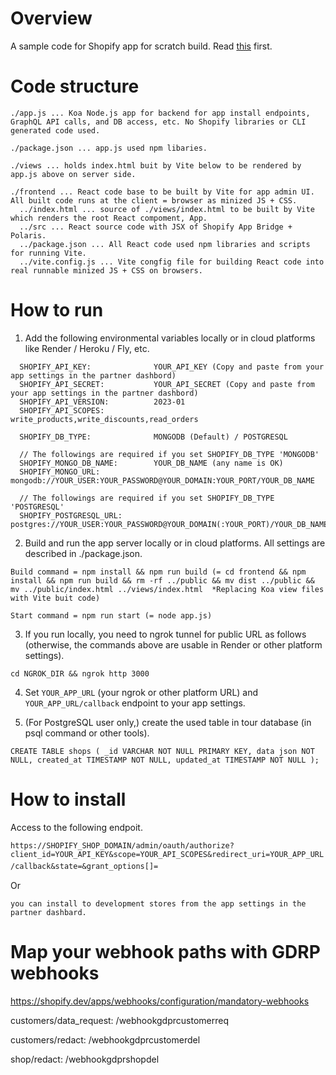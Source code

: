 # Overview
A sample code for Shopify app for scratch build. Read [this](https://shopify.dev/apps/auth/oauth/getting-started) first.


# Code structure

```
./app.js ... Koa Node.js app for backend for app install endpoints, GraphQL API calls, and DB access, etc. No Shopify libraries or CLI generated code used.

./package.json ... app.js used npm libaries.

./views ... holds index.html buit by Vite below to be rendered by app.js above on server side.

./frontend ... React code base to be built by Vite for app admin UI. All built code runs at the client = browser as minized JS + CSS.
  ../index.html ... source of ./views/index.html to be built by Vite which renders the root React compoment, App.
  ../src ... React source code with JSX of Shopify App Bridge + Polaris.
  ../package.json ... All React code used npm libraries and scripts for running Vite.
  ../vite.config.js ... Vite congfig file for building React code into real runnable minized JS + CSS on browsers.
```

# How to run

1. Add the following environmental variables locally or in cloud platforms like Render / Heroku / Fly, etc.

```
  SHOPIFY_API_KEY:              YOUR_API_KEY (Copy and paste from your app settings in the partner dashbord)
  SHOPIFY_API_SECRET:           YOUR_API_SECRET (Copy and paste from your app settings in the partner dashbord)
  SHOPIFY_API_VERSION:          2023-01
  SHOPIFY_API_SCOPES:           write_products,write_discounts,read_orders

  SHOPIFY_DB_TYPE:              MONGODB (Default) / POSTGRESQL

  // The followings are required if you set SHOPIFY_DB_TYPE 'MONGODB'
  SHOPIFY_MONGO_DB_NAME:        YOUR_DB_NAME (any name is OK)
  SHOPIFY_MONGO_URL:            mongodb://YOUR_USER:YOUR_PASSWORD@YOUR_DOMAIN:YOUR_PORT/YOUR_DB_NAME

  // The followings are required if you set SHOPIFY_DB_TYPE 'POSTGRESQL'
  SHOPIFY_POSTGRESQL_URL:       postgres://YOUR_USER:YOUR_PASSWORD@YOUR_DOMAIN(:YOUR_PORT)/YOUR_DB_NAME
```

2. Build and run the app server locally or in cloud platforms. All settings are described in ./package.json.

```
Build command = npm install && npm run build (= cd frontend && npm install && npm run build && rm -rf ../public && mv dist ../public && mv ../public/index.html ../views/index.html  *Replacing Koa view files with Vite buit code)

Start command = npm run start (= node app.js)
```

3. If you run locally, you need to ngrok tunnel for public URL as follows (otherwise, the commands above are usable in Render or other platform settings).

```
cd NGROK_DIR && ngrok http 3000
```

4. Set `YOUR_APP_URL` (your ngrok or other platform URL) and `YOUR_APP_URL/callback` endpoint to your app settings.

5. (For PostgreSQL user only,) create the used table in tour database (in psql command or other tools).

```
CREATE TABLE shops ( _id VARCHAR NOT NULL PRIMARY KEY, data json NOT NULL, created_at TIMESTAMP NOT NULL, updated_at TIMESTAMP NOT NULL );
```

# How to install

Access to the following endpoit.

`https://SHOPIFY_SHOP_DOMAIN/admin/oauth/authorize?client_id=YOUR_API_KEY&scope=YOUR_API_SCOPES&redirect_uri=YOUR_APP_URL/callback&state=&grant_options[]=`　

Or 

`you can install to development stores from the app settings in the partner dashbard.`

# Map your webhook paths with GDRP webhooks
https://shopify.dev/apps/webhooks/configuration/mandatory-webhooks

customers/data_request:  /webhookgdprcustomerreq

customers/redact:  /webhookgdprcustomerdel

shop/redact:  /webhookgdprshopdel






